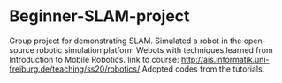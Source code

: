 # Beginner-SLAM-project
Group project for demonstrating SLAM.
Simulated a robot in the open-source robotic simulation platform Webots with techniques learned from Introduction to Mobile Robotics. 
link to course: http://ais.informatik.uni-freiburg.de/teaching/ss20/robotics/
Adopted codes from the tutorials.

